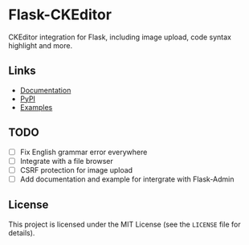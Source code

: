 # Flask-CKEditor

CKEditor integration for Flask, including image upload, code syntax highlight and more.

## Links

* [Documentation](https://flask-ckeditor.readthedocs.io/en/latest/)
* [PyPI](https://pypi.org/project/Flask-CKEditor/)
* [Examples](https://github.com/greyli/flask-ckeditor/tree/master/examples)

## TODO

- [ ] Fix English grammar error everywhere
- [ ] Integrate with a file browser
- [ ] CSRF protection for image upload
- [ ] Add documentation and example for intergrate with Flask-Admin

## License

This project is licensed under the MIT License (see the `LICENSE` file for details).
